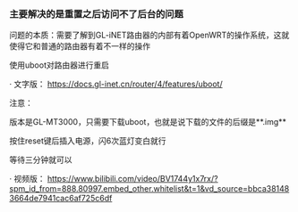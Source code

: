 ### 主要解决的是重置之后访问不了后台的问题
问题的本质：需要了解到GL-iNET路由器的内部有着OpenWRT的操作系统，这就使得它和普通的路由器有着不一样的操作

使用uboot对路由器进行重启

· 文字版：
https://docs.gl-inet.cn/router/4/features/uboot/

注意：

版本是GL-MT3000，只需要下载uboot，也就是说下载的文件的后缀是**.img**

按住reset键后插入电源，闪6次蓝灯变白就行

等待三分钟就可以

· 视频版：
https://www.bilibili.com/video/BV1744y1x7rx/?spm_id_from=888.80997.embed_other.whitelist&t=1&vd_source=bbca381483664de7941cac6af725c6df

